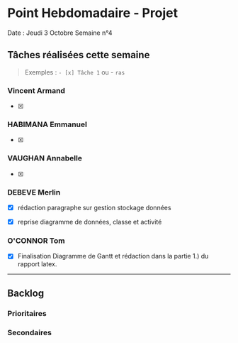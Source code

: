 # Point Hebdomadaire - Projet

Date : Jeudi 3 Octobre
Semaine n°4

## Tâches réalisées cette semaine

> Exemples : `- [x] Tâche 1` ou - `ras`

### Vincent Armand

- [x] 

### HABIMANA Emmanuel

- [x] 

### VAUGHAN Annabelle

- [x] 

### DEBEVE Merlin

- [x] rédaction paragraphe sur gestion stockage données

- [x] reprise diagramme de données, classe et activité

### O'CONNOR Tom

- [x] Finalisation Diagramme de Gantt et rédaction dans la partie 1.) du rapport latex.

---

## Backlog



### Prioritaires


### Secondaires
